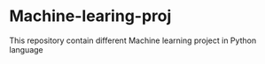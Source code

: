 # Machine-learing-proj
This repository contain different Machine learning project in Python language
